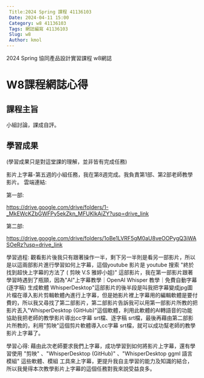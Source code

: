 ```yaml
---
 Title:2024 Spring 課程 41136103
 Date: 2024-04-11 15:00
 Category: w8 41136103
 Tags: 網誌編寫 41136103
 Slug: w8
 Author: kmol
---
```


2024 Spring 協同產品設計實習課程 w8網誌

<!-- PELICAN_END_SUMMARY -->


# W8課程網誌心得

## 課程主旨

小組討論，課成自評。

## 學習成果
(學習成果只是對這堂課的理解，並非皆有完成任務)

影片上字幕-第五週的小組任務，我在第8週完成。我負責第1部、第2部老師教學影片。
雲端連結:

第一部:

https://drive.google.com/drive/folders/1-_MkEWcKZbGWFPy5ekZkn_MFUKlkAiZY?usp=drive_link

第二部:

https://drive.google.com/drive/folders/1oBe1LVRF5gM0aU8veOOPygQ3iWASOeRz?usp=drive_link

學習過程:
觀看影片後我只有跟著操作一半，剩下另一半則是看另一部影片，所以是以這兩部影片進行學習如何上字幕，這個youtube 影片是 youtube 搜索 "終於找到超快上字幕的方法了 ( 剪映 V.S 雅婷小姐)" 這部影片，我在第一部影片跟著學習時遇到了瓶頸，因為"AI"上字幕教學｜OpenAI Whisper 教學｜免費自動字幕 (逐字稿) 生成軟體 WhisperDesktop"這部影片的後半段是叫我把字幕變成jpg圖片檔在導入影片剪輯軟體內進行上字幕，但是她影片裡上字幕用的編輯軟體是要付費的，所以我又尋找了第二部影片，第二部影片告訴我可以用第一部影片所教的把影片丟入"WhisperDesktop (GitHub)"這個軟體，利用此軟體的AI轉語音的功能協助我把老師的教學影片導出cc字幕 srt檔、逐字稿 srt檔，最後再藉由第二部影片所教的，利用"剪映"這個剪片軟體導入cc字幕 srt檔，就可以成功幫老師的教學影片上字幕了。

學習心得:
藉由此次老師要求我們上字幕，成功學習到如何將影片上字幕，還有學習使用 "剪映" 、"WhisperDesktop (GitHub)"  、"WhisperDesktop ggml 語言模組" 這些軟體、模組 工具來上字幕，更提升我自主學習的能力及知識的結合，所以我覺得本次教學影片上字幕的這個任務對我來說受益良多。
